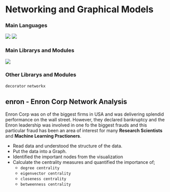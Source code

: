 # Networking and Graphical Models
### Main Languages
<p>
<img src="https://img.shields.io/badge/python-3670A0?style=for-the-badge&logo=python&logoColor=ffdd54">
<img src="https://img.shields.io/badge/Markdown-000000?style=for-the-badge&logo=markdown&logoColor=white"></p>

### Main Librarys and Modules
<p>
<img src="https://img.shields.io/badge/pandas-%23150458.svg?style=for-the-badge&logo=pandas&logoColor=white">
</p>

### Other Librarys and Modules
`decorator` `networkx`

## enron - Enron Corp Network Analysis
Enron Corp was on of the biggest firms in USA and was delivering splendid performance  on the wall street. However, they declared bankruptcy and the Enron leadership was involved in one fo the biggest frauds and this particular fraud has been an area of interest for many **Research Scientists** and **Machine Learning Practioners**.
- Read data and understood the structure of the data.
- Put the data into a Graph.
- Identified the important nodes from the visualization
- Calculate the centrality measures and quantified the importance of;
    - `degree centrality`
    - `eigenvector centrality`
    - `closeness centrality`
    - `betweenness centrality`